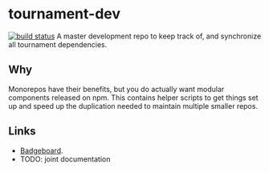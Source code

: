 # tournament-dev
[![build status](https://secure.travis-ci.org/clux/tournament-dev.svg)](http://travis-ci.org/clux/tournament-dev)
A master development repo to keep track of, and synchronize all tournament dependencies.

## Why
Monorepos have their benefits, but you do actually want modular components released on npm. This contains helper scripts to get things set up and speed up the duplication needed to maintain multiple smaller repos.

## Links

- [Badgeboard](https://github.com/clux/tournament-badgeboard).
- TODO: joint documentation
